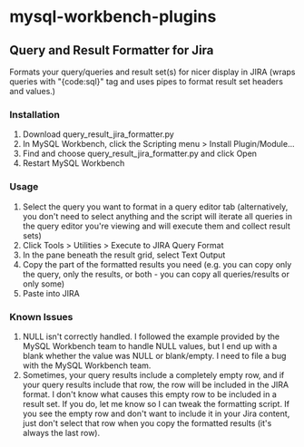 # mysql-workbench-plugins
## Query and Result Formatter for Jira
Formats your query/queries and result set(s) for nicer display in JIRA (wraps queries with "{code:sql}" tag and uses pipes to format result set headers and values.) 
### Installation
1. Download query_result_jira_formatter.py
2. In MySQL Workbench, click the Scripting menu > Install Plugin/Module...
3. Find and choose query_result_jira_formatter.py and click Open
4. Restart MySQL Workbench
### Usage
1. Select the query you want to format in a query editor tab (alternatively, you don't need to select anything and the script will iterate all queries in the query editor you're viewing and will execute them and collect result sets)
2. Click Tools > Utilities > Execute to JIRA Query Format
3. In the pane beneath the result grid, select Text Output
4. Copy the part of the formatted results you need (e.g. you can copy only the query, only the results, or both - you can copy all queries/results or only some)
5. Paste into JIRA 
### Known Issues
1. NULL isn't correctly handled. I followed the example provided by the MySQL Workbench team to handle NULL values, but I end up with a blank whether the value was NULL or blank/empty. I need to file a bug with the MySQL Workbench team.
2. Sometimes, your query results include a completely empty row, and if your query results include that row, the row will be included in the JIRA format. I don't know what causes this empty row to be included in a result set. If you do, let me know so I can tweak the formatting script. If you see the empty row and don't want to include it in your Jira content, just don't select that row when you copy the formatted results (it's always the last row).
